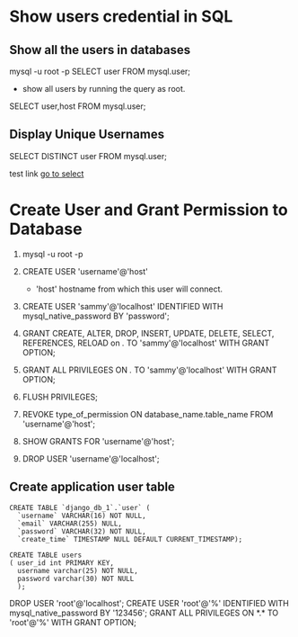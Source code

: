 # Show users credential in SQL

## Show all the users in databases

mysql -u root -p
SELECT user FROM mysql.user;

- show all users by running the query as root.

SELECT user,host FROM mysql.user;

## Display Unique Usernames

SELECT DISTINCT user FROM mysql.user;

test link [go to select](./SelectFromTables.md)

# Create User and Grant Permission to Database

1. mysql -u root -p
2. CREATE USER 'username'@'host'

   - 'host' hostname from which this user will connect.

3. CREATE USER 'sammy'@'localhost' IDENTIFIED WITH mysql_native_password BY 'password';
4. GRANT CREATE, ALTER, DROP, INSERT, UPDATE, DELETE, SELECT, REFERENCES, RELOAD on _._ TO 'sammy'@'localhost' WITH GRANT OPTION;
5. GRANT ALL PRIVILEGES ON _._ TO 'sammy'@'localhost' WITH GRANT OPTION;
6. FLUSH PRIVILEGES;
7. REVOKE type_of_permission ON database_name.table_name FROM 'username'@'host';
8. SHOW GRANTS FOR 'username'@'host';
9. DROP USER 'username'@'localhost';

## Create application user table

```
CREATE TABLE `django_db_1`.`user` (
  `username` VARCHAR(16) NOT NULL,
  `email` VARCHAR(255) NULL,
  `password` VARCHAR(32) NOT NULL,
  `create_time` TIMESTAMP NULL DEFAULT CURRENT_TIMESTAMP);

CREATE TABLE users
( user_id int PRIMARY KEY,
  username varchar(25) NOT NULL,
  password varchar(30) NOT NULL
  );
```

DROP USER 'root'@'localhost';
CREATE USER 'root'@'%' IDENTIFIED WITH mysql_native_password BY '123456';
GRANT ALL PRIVILEGES ON \*.\* TO 'root'@'%' WITH GRANT OPTION;
